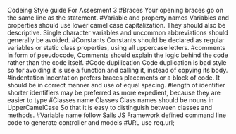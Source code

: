 Codeing Style guide For Assesment 3
#Braces
Your opening braces go on the same line as the statement.
#Variable and property names
Variables and properties should use lower camel case capitalization. They should also be descriptive. Single character variables and uncommon abbreviations should generally be avoided.
#Constants
Constants should be declared as regular variables or static class properties, using all uppercase letters.
#comments
 In form of pseudocode, Comments should explain the logic behind the code rather than the code itself.
#Code dupilication 
Code duplication is bad style so for avoiding it is use a function and calling it, instead of copying its body.
#indentation 
Indentation prefers braces placements or a block of code. It should be in correct manner and use of equal spacing. 
#length of identifier 
shorter identifiers may be preferred as more expedient, because they are easier to type
#Classes name
Classes	Class names should be nouns in UpperCamelCase So that it is easy to distinguish between classes and methods.
#Variable name 
follow Sails JS Framework defined command line code to generate controller and models
#URL
use req.url;
